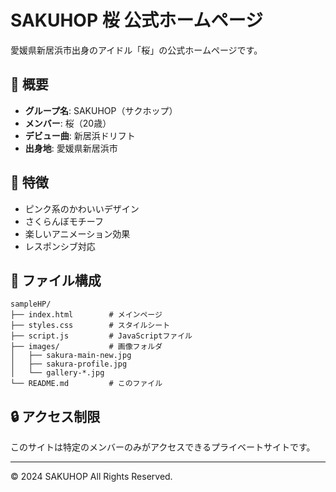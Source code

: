# SAKUHOP 桜 公式ホームページ

愛媛県新居浜市出身のアイドル「桜」の公式ホームページです。

## 🌸 概要

- **グループ名**: SAKUHOP（サクホップ）
- **メンバー**: 桜（20歳）
- **デビュー曲**: 新居浜ドリフト
- **出身地**: 愛媛県新居浜市

## 🎤 特徴

- ピンク系のかわいいデザイン
- さくらんぼモチーフ
- 楽しいアニメーション効果
- レスポンシブ対応

## 📁 ファイル構成

```
sampleHP/
├── index.html        # メインページ
├── styles.css        # スタイルシート
├── script.js         # JavaScriptファイル
├── images/           # 画像フォルダ
│   ├── sakura-main-new.jpg
│   ├── sakura-profile.jpg
│   └── gallery-*.jpg
└── README.md         # このファイル
```

## 🔒 アクセス制限

このサイトは特定のメンバーのみがアクセスできるプライベートサイトです。

---

© 2024 SAKUHOP All Rights Reserved.